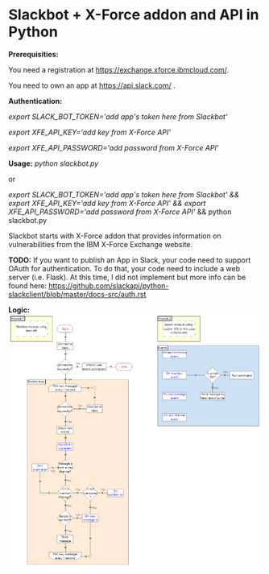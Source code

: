 # Slackbot + X-Force addon and API in Python
<b>Prerequisities:</b>

You need a registration at https://exchange.xforce.ibmcloud.com/.

You need to own an app at https://api.slack.com/ .

<b>Authentication:</b>

<i>export SLACK_BOT_TOKEN='add app's token here from Slackbot'

export XFE_API_KEY='add key from X-Force API'

export XFE_API_PASSWORD='add password from X-Force API'</i>


<b>Usage:</b> <i>python slackbot.py</i>

or

<i>export SLACK_BOT_TOKEN='add app's token here from Slackbot' && export XFE_API_KEY='add key from X-Force API' && export XFE_API_PASSWORD='add password from X-Force API'</i> && python slackbot.py</i>


Slackbot starts with X-Force addon that provides information on vulnerabilities from the IBM X-Force Exchange website.


<b>TODO:</b> If you want to publish an App in Slack, your code need to support OAuth for authentication. To do that, your code need to include a web server (i.e. Flask). At this time, I did not implement but more info can be found here: https://github.com/slackapi/python-slackclient/blob/master/docs-src/auth.rst


<b>Logic:</b>
![Slackbot Diagram](https://raw.githubusercontent.com/LetaIv/Slackbot/master/slackbot_diagram.PNG)
